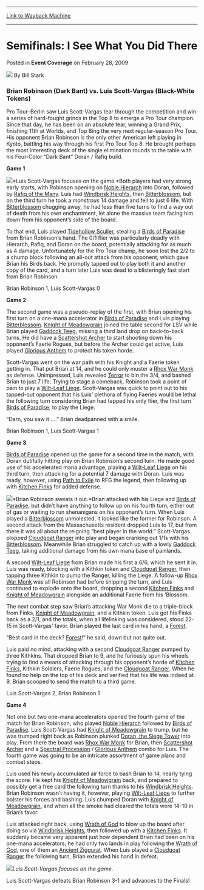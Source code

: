 
---
[Link to Wayback Machine](https://web.archive.org/web/20220129105934/https://magic.wizards.com/en/articles/archive/event-coverage/semifinals-i-see-what-you-did-there-2009-02-28)

[_metadata_:author]:- "Bill Stark"
[_metadata_:description]:- "Brian Robinson (Dark Bant) vs. Luis Scott-Vargas (Black-White Tokens)Pro Tour–Berlin saw Luis Scott-Vargas tear through the competition and win a series of hard-fought grinds in the Top 8 to emerge a Pro Tour champion. Since that day, he has been on an absolute tear, winning a Grand Prix, finishing 11th at Worlds, and Top 8ing the very next regular-season Pro Tour. His"
[_metadata_:generator]:- "Drupal 7 (http://drupal.org)"
[_metadata_:node]:- "507811"
[_metadata_:publish_date]:- "2009-02-28"
[_metadata_:source]:- "div-main-content"
[_metadata_:title]:- "Semifinals: I See What You Did There"
[_metadata_:wayback_capture_timestamp]:- "2022-01-29 10:59:34"
[_metadata_:wayback_raw_url]:- "https://web.archive.org/web/20220129105934id_/https://magic.wizards.com/en/articles/archive/event-coverage/semifinals-i-see-what-you-did-there-2009-02-28"
[_metadata_:wayback_url]:- "https://magic.wizards.com/en/articles/archive/event-coverage/semifinals-i-see-what-you-did-there-2009-02-28"
---


Semifinals: I See What You Did There
====================================



 Posted in **Event Coverage**
 on February 28, 2009 






![](https://media.magic.wizards.com/styles/auth_small/public/images/person/authorpic_BillStark.jpg)
By Bill Stark











### Brian Robinson (Dark Bant) vs. Luis Scott-Vargas (Black-White Tokens)

Pro Tour–Berlin saw Luis Scott-Vargas tear through the competition and win a series of hard-fought grinds in the Top 8 to emerge a Pro Tour champion. Since that day, he has been on an absolute tear, winning a Grand Prix, finishing 11th at Worlds, and Top 8ing the very next regular-season Pro Tour. His opponent Brian Robinson is the only other American left playing in Kyoto, battling his way through his first Pro Tour Top 8. He brought perhaps the most interesting deck of the single elimination rounds to the table with his Four-Color “Dark Bant” Doran / Rafiq build.

**Game 1**

![](https://media.magic.wizards.com/image_legacy_migration/mtg/images/daily/events/ptkyo09/sf1_scott-vargas.jpg)*Luis Scott-Vargas focuses on the game.*Both players had very strong early starts, with Robinson opening on [Noble Hierarch](https://gatherer.wizards.com/Pages/Card/Details.aspx?name=Noble+Hierarch) into Doran, followed by [Rafiq of the Many](https://gatherer.wizards.com/Pages/Card/Details.aspx?name=Rafiq+of+the+Many). Luis had [Windbrisk Heights](https://gatherer.wizards.com/Pages/Card/Details.aspx?name=Windbrisk+Heights), then [Bitterblossom](https://gatherer.wizards.com/Pages/Card/Details.aspx?name=Bitterblossom), but on the third turn he took a *monstrous* 14 damage and fell to just 6 life. With [Bitterblossom](https://gatherer.wizards.com/Pages/Card/Details.aspx?name=Bitterblossom) chugging away, he had less than five turns to find a way out of death from his own enchantment, let alone the massive team facing him down from his opponent’s side of the board.

To that end, Luis played [Tidehollow Sculler](https://gatherer.wizards.com/Pages/Card/Details.aspx?name=Tidehollow+Sculler), stealing a [Birds of Paradise](https://gatherer.wizards.com/Pages/Card/Details.aspx?name=Birds+of+Paradise) from Brian Robinson’s hand. The 0/1 flier was particularly deadly with Hierarch, Rafiq, and Doran on the board, potentially attacking for as much as 4 damage. Unfortunately for the Pro Tour champ, he soon lost the 2/2 to a chump block following an all-out attack from his opponent, which gave Brian his Birds back. He promptly tapped out to play both it and another copy of the card, and a turn later Luis was dead to a blisteringly fast start from Brian Robinson.

Brian Robinson 1, Luis Scott-Vargas 0

**Game 2**

The second game was a pseudo-replay of the first, with Brian opening his first turn on a one-mana accelerator in [Birds of Paradise](https://gatherer.wizards.com/Pages/Card/Details.aspx?name=Birds+of+Paradise) and Luis playing [Bitterblossom](https://gatherer.wizards.com/Pages/Card/Details.aspx?name=Bitterblossom). [Knight of Meadowgrain](https://gatherer.wizards.com/Pages/Card/Details.aspx?name=Knight+of+Meadowgrain) joined the table second for LSV while Brian played [Gaddock Teeg](https://gatherer.wizards.com/Pages/Card/Details.aspx?name=Gaddock+Teeg), missing a third land drop on back-to-back turns. He did have a [Scattershot Archer](https://gatherer.wizards.com/Pages/Card/Details.aspx?name=Scattershot+Archer) to start shooting down his opponent’s Faerie Rogues, but before the Archer could get active, Luis played [Glorious Anthem](https://gatherer.wizards.com/Pages/Card/Details.aspx?name=Glorious+Anthem) to protect his token horde.

Scott-Vargas went on the war path with his Knight and a Faerie token getting in. That put Brian at 14, and he could only muster a [Rhox War Monk](https://gatherer.wizards.com/Pages/Card/Details.aspx?name=Rhox+War+Monk) as defense. Unimpressed, Luis revealed [Terror](https://gatherer.wizards.com/Pages/Card/Details.aspx?name=Terror) to bin the 3/4, and bashed Brian to just 7 life. Trying to stage a comeback, Robinson took a point of pain to play a [Wilt-Leaf Liege](https://gatherer.wizards.com/Pages/Card/Details.aspx?name=Wilt-Leaf+Liege). Scott-Vargas was quick to point out to his tapped-out opponent that his Luis’ plethora of flying Faeries would be lethal the following turn considering Brian had tapped his only flier, the first turn [Birds of Paradise](https://gatherer.wizards.com/Pages/Card/Details.aspx?name=Birds+of+Paradise), to play the Liege.

“Darn, you saw it ....” Brian deadpanned with a smile.

Brian Robinson 1, Luis Scott-Vargas 1

**Game 3**

[Birds of Paradise](https://gatherer.wizards.com/Pages/Card/Details.aspx?name=Birds+of+Paradise) opened up the game for a second time in the match, with Doran dutifully hitting play on Brian Robinson’s second turn. He made good use of his accelerated mana advantage, playing a [Wilt-Leaf Liege](https://gatherer.wizards.com/Pages/Card/Details.aspx?name=Wilt-Leaf+Liege) on his third turn, then attacking for a potential 7 damage with Doran. Luis was ready, however, using [Path to Exile](https://gatherer.wizards.com/Pages/Card/Details.aspx?name=Path+to+Exile) to RFG the legend, then following up with [Kitchen Finks](https://gatherer.wizards.com/Pages/Card/Details.aspx?name=Kitchen+Finks) for added defense.

![](https://media.magic.wizards.com/image_legacy_migration/mtg/images/daily/events/ptkyo09/sf1_robinson.jpg)*Brian Robinson sweats it out.*Brian attacked with his Liege and [Birds of Paradise](https://gatherer.wizards.com/Pages/Card/Details.aspx?name=Birds+of+Paradise), but didn’t have anything to follow up on his fourth turn, either out of gas or waiting to run shenanigans on his opponent’s turn. When Luis played a [Bitterblossom](https://gatherer.wizards.com/Pages/Card/Details.aspx?name=Bitterblossom) unmolested, it looked like the former for Robinson. A second attack from the Massachusetts resident dropped Luis to 17, but from there it was all about the reigning “best player in the world.” Scott-Vargas plopped [Cloudgoat Ranger](https://gatherer.wizards.com/Pages/Card/Details.aspx?name=Cloudgoat+Ranger) into play and began cranking out 1/1s with his [Bitterblossom](https://gatherer.wizards.com/Pages/Card/Details.aspx?name=Bitterblossom). Meanwhile Brian struggled to catch up with a lowly [Gaddock Teeg](https://gatherer.wizards.com/Pages/Card/Details.aspx?name=Gaddock+Teeg), taking additional damage from his own mana base of painlands.

A second [Wilt-Leaf Liege](https://gatherer.wizards.com/Pages/Card/Details.aspx?name=Wilt-Leaf+Liege) from Brian made his first a 6/6, which he sent it in. Luis was ready, blocking with a Kithkin token and [Cloudgoat Ranger](https://gatherer.wizards.com/Pages/Card/Details.aspx?name=Cloudgoat+Ranger), then tapping three Kithkin to pump the Ranger, killing the Liege. A follow-up [Rhox War Monk](https://gatherer.wizards.com/Pages/Card/Details.aspx?name=Rhox+War+Monk) was all Robinson had before shipping the turn, and Luis continued to explode onto the board, dropping a second [Kitchen Finks](https://gatherer.wizards.com/Pages/Card/Details.aspx?name=Kitchen+Finks) and [Knight of Meadowgrain](https://gatherer.wizards.com/Pages/Card/Details.aspx?name=Knight+of+Meadowgrain) alongside an additional Faerie from his ‘Blossom.

The next combat step saw Brian’s attacking War Monk die to a triple-block from Finks, [Knight of Meadowgrain](https://gatherer.wizards.com/Pages/Card/Details.aspx?name=Knight+of+Meadowgrain), and a Kithkin token. Luis got his Finks back as a 2/1, and the totals, when all lifelinking was considered, stood 22-15 in Scott-Vargas’ favor. Brian played the last card in his hand, a [Forest](https://gatherer.wizards.com/Pages/Card/Details.aspx?name=Forest).

“Best card in the deck? [Forest](https://gatherer.wizards.com/Pages/Card/Details.aspx?name=Forest)!” he said, down but not quite out.

Luis paid no mind, attacking with a second [Cloudgoat Ranger](https://gatherer.wizards.com/Pages/Card/Details.aspx?name=Cloudgoat+Ranger) pumped by three Kithkins. That dropped Brian to 9, and he furiously spun his wheels trying to find a means of attacking through his opponent’s horde of [Kitchen Finks](https://gatherer.wizards.com/Pages/Card/Details.aspx?name=Kitchen+Finks), Kithkin Soldiers, Faerie Rogues, and the [Cloudgoat Ranger](https://gatherer.wizards.com/Pages/Card/Details.aspx?name=Cloudgoat+Ranger). When he found no help on the top of his deck and verified that his life was indeed at 9, Brian scooped to send the match to a third game.

Luis Scott-Vargas 2, Brian Robinson 1

**Game 4**

Not one but *two* one-mana accelerators opened the fourth game of the match for Brian Robinson, who played [Noble Hierarch](https://gatherer.wizards.com/Pages/Card/Details.aspx?name=Noble+Hierarch) followed by [Birds of Paradise](https://gatherer.wizards.com/Pages/Card/Details.aspx?name=Birds+of+Paradise). Luis Scott-Vargas had [Knight of Meadowgrain](https://gatherer.wizards.com/Pages/Card/Details.aspx?name=Knight+of+Meadowgrain) to trump, but he was trumped right back as Robinson plunked [Doran, the Siege Tower](https://gatherer.wizards.com/Pages/Card/Details.aspx?name=Doran%2C+the+Siege+Tower) into play. From there the board was [Rhox War Monk](https://gatherer.wizards.com/Pages/Card/Details.aspx?name=Rhox+War+Monk) for Brian, then [Scattershot Archer](https://gatherer.wizards.com/Pages/Card/Details.aspx?name=Scattershot+Archer) and a [Spectral Procession](https://gatherer.wizards.com/Pages/Card/Details.aspx?name=Spectral+Procession) / [Glorious Anthem](https://gatherer.wizards.com/Pages/Card/Details.aspx?name=Glorious+Anthem) combo for Luis. The fourth game was going to be an intricate assortment of game plans and combat steps.

Luis used his newly accumulated air force to bash Brian to 14, nearly tying the score. He kept his [Knight of Meadowgrain](https://gatherer.wizards.com/Pages/Card/Details.aspx?name=Knight+of+Meadowgrain) back, and prepared to possibly get a free card the following turn thanks to his [Windbrisk Heights](https://gatherer.wizards.com/Pages/Card/Details.aspx?name=Windbrisk+Heights). Brian Robinson wasn’t having it, however, playing [Wilt-Leaf Liege](https://gatherer.wizards.com/Pages/Card/Details.aspx?name=Wilt-Leaf+Liege) to further bolster his forces and bashing. Luis chumped Doran with [Knight of Meadowgrain](https://gatherer.wizards.com/Pages/Card/Details.aspx?name=Knight+of+Meadowgrain), and when all the smoke had cleared the totals were 14-10 in Brian’s favor.

Luis attacked right back, using [Wrath of God](https://gatherer.wizards.com/Pages/Card/Details.aspx?name=Wrath+of+God) to blow up the board after doing so via [Windbrisk Heights](https://gatherer.wizards.com/Pages/Card/Details.aspx?name=Windbrisk+Heights), then followed up with a [Kitchen Finks](https://gatherer.wizards.com/Pages/Card/Details.aspx?name=Kitchen+Finks). It suddenly became very apparent just how dependent Brian had been on his one-mana accelerators; he had only two lands in play following the [Wrath of God](http://gatherer.wizards.com/Pages/Card/Details.aspx?&name=Wrath%2Bof%2BGod), one of them an [Ancient Ziggurat](https://gatherer.wizards.com/Pages/Card/Details.aspx?name=Ancient+Ziggurat). When Luis played a [Cloudgoat Ranger](https://gatherer.wizards.com/Pages/Card/Details.aspx?name=Cloudgoat+Ranger) the following turn, Brian extended his hand in defeat.

![](https://media.magic.wizards.com/image_legacy_migration/mtg/images/daily/events/ptkyo09/sf1_shake.jpg)*Luis Scott-Vargas focuses on the game.*

Luis Scott-Vargas defeats Brian Robinson 3-1 and advances to the Finals!








